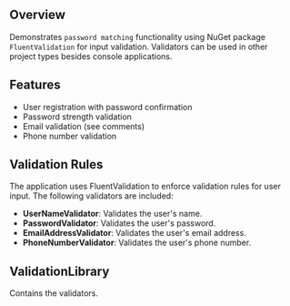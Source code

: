 ## Overview

Demonstrates `password matching` functionality using NuGet package `FluentValidation` for input validation. Validators can be used in other project types besides console applications.

## Features

- User registration with password confirmation
- Password strength validation
- Email validation (see comments)
- Phone number validation



## Validation Rules

The application uses FluentValidation to enforce validation rules for user input. The following validators are included:

- **UserNameValidator**: Validates the user's name.
- **PasswordValidator**: Validates the user's password.
- **EmailAddressValidator**: Validates the user's email address.
- **PhoneNumberValidator**: Validates the user's phone number.


## ValidationLibrary

Contains the validators.